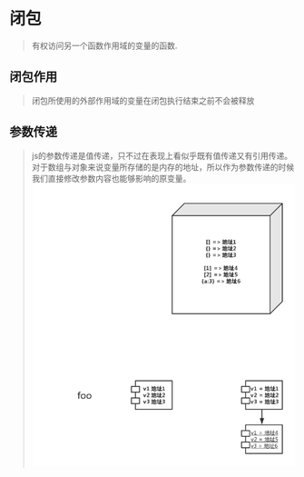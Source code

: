 # 闭包
> 有权访问另一个函数作用域的变量的函数.

## 闭包作用
> 闭包所使用的外部作用域的变量在闭包执行结束之前不会被释放

## 参数传递
> js的参数传递是值传递，只不过在表现上看似乎既有值传递又有引用传递。
对于数组与对象来说变量所存储的是内存的地址，所以作为参数传递的时候我们直接修改参数内容也能够影响的原变量。
![传递](closure.png)